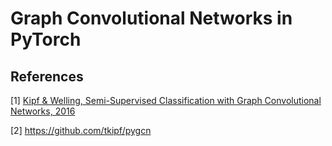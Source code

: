 Graph Convolutional Networks in PyTorch
====


## References

[1] [Kipf & Welling, Semi-Supervised Classification with Graph Convolutional Networks, 2016](https://arxiv.org/abs/1609.02907)

[2] https://github.com/tkipf/pygcn
